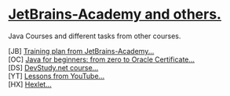 
# <strong><a href="https://hyperskill.org/join/5c60c124">JetBrains-Academy and others.</a></strong>

Java Courses and different tasks from other courses.

[JB] <a href="https://hyperskill.org/">Training plan from JetBrains-Academy...</a> <br>
[OC] <a href="https://www.udemy.com/course/java-oca-oracle/">Java for beginners: from zero to Oracle Certificate...</a> <br>
[DS]  <a href="https://www.udemy.com/user/devstudy-net/">DevStudy.net course... </a> <br>
[YT]  <a href="https://www.youtube.com/channel/UCAkz1bYTFyaNa9oTFtOscCg/playlists">Lessons from YouTube... </a> <br>
[HX]  <a href="https://ru.hexlet.io/">Hexlet... </a> <br>







